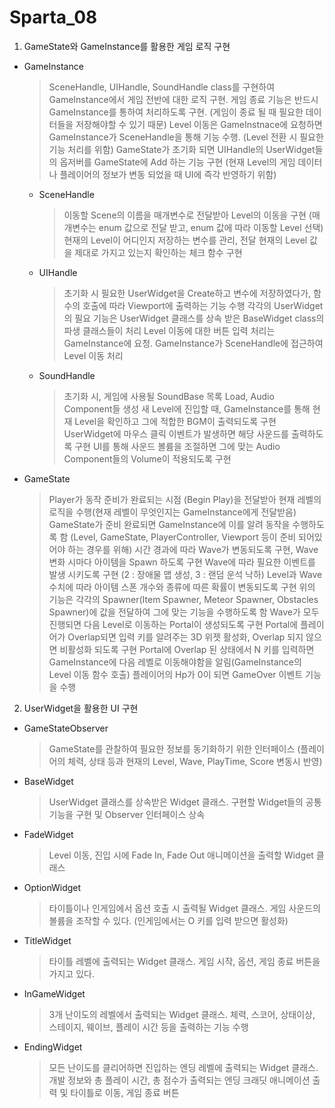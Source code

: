 # Sparta_08

1. GameState와 GameInstance를 활용한 게임 로직 구현
  - GameInstance
    > SceneHandle, UIHandle, SoundHandle class를 구현하여 GameInstance에서 게임 전반에 대한 로직 구현.
    > 게임 종료 기능은 반드시 GameInstance를 통하여 처리하도록 구현. (게임이 종료 될 때 필요한 데이터들을 저장해야할 수 있기 때문)
    > Level 이동은 GameInstnace에 요청하면 GameInstance가 SceneHandle을 통해 기능 수행. (Level 전환 시 필요한 기능 처리를 위함)
    > GameState가 초기화 되면 UIHandle의 UserWidget들의 옵저버를 GameState에 Add 하는 기능 구현 (현재 Level의 게임 데이터나 플레이어의 정보가 변동 되었을 때 UI에 즉각 반영하기 위함)
    
      - SceneHandle
          > 이동할 Scene의 이름을 매개변수로 전달받아 Level의 이동을 구현 (매개변수는 enum 값으로 전달 받고, enum 값에 따라 이동할 Level 선택)
          > 현재의 Level이 어디인지 저장하는 변수를 관리, 전달
          > 현재의 Level 값을 제대로 가지고 있는지 확인하는 체크 함수 구현
          
      - UIHandle
          > 초기화 시 필요한 UserWidget을 Create하고 변수에 저장하였다가, 함수의 호출에 따라 Viewport에 출력하는 기능 수행
          > 각각의 UserWidget의 필요 기능은 UserWidget 클래스를 상속 받은 BaseWidget class의 파생 클래스들이 처리
          > Level 이동에 대한 버튼 입력 처리는 GameInstance에 요청. GameInstance가 SceneHandle에 접근하여 Level 이동 처리
          
      - SoundHandle
          > 초기화 시, 게임에 사용될 SoundBase 목록 Load, Audio Component들 생성
          > 새 Level에 진입할 때, GameInstance를 통해 현재 Level을 확인하고 그에 적합한 BGM이 출력되도록 구현
          > UserWidget에 마우스 클릭 이벤트가 발생하면 해당 사운드를 출력하도록 구현
          > UI를 통해 사운드 볼륨을 조절하면 그에 맞는 Audio Component들의 Volume이 적용되도록 구현
          
  - GameState
    > Player가 동작 준비가 완료되는 시점 (Begin Play)을 전달받아 현재 레벨의 로직을 수행(현재 레벨이 무엇인지는 GameInstance에게 전달받음)
    > GameState가 준비 완료되면 GameInstance에 이를 알려 동작을 수행하도록 함 (Level, GameState, PlayerController, Viewport 등이 준비 되어있어야 하는 경우를 위해)
    > 시간 경과에 따라 Wave가 변동되도록 구현, Wave 변화 시마다 아이템을 Spawn 하도록 구현
    > Wave에 따라 필요한 이벤트를 발생 시키도록 구현 (2 : 장애물 맵 생성, 3 : 랜덤 운석 낙하)
    > Level과 Wave 수치에 따라 아이템 스폰 개수와 종류에 따른 확률이 변동되도록 구현
    > 위의 기능은 각각의 Spawner(Item Spawner, Meteor Spawner, Obstacles Spawner)에 값을 전달하여 그에 맞는 기능을 수행하도록 함
    > Wave가 모두 진행되면 다음 Level로 이동하는 Portal이 생성되도록 구현
    > Portal에 플레이어가 Overlap되면 입력 키를 알려주는 3D 위젯 활성화, Overlap 되지 않으면 비활성화 되도록 구현
    > Portal에 Overlap 된 상태에서 N 키를 입력하면 GameInstance에 다음 레벨로 이동해야함을 알림(GameInstance의 Level 이동 함수 호출)
    > 플레이어의 Hp가 0이 되면 GameOver 이벤트 기능을 수행
    
2. UserWidget을 활용한 UI 구현
  - GameStateObserver
      > GameState를 관찰하여 필요한 정보를 동기화하기 위한 인터페이스 (플레이어의 체력, 상태 등과 현재의 Level, Wave, PlayTime, Score 변동시 반영)
      
  - BaseWidget
      > UserWidget 클래스를 상속받은 Widget 클래스. 구현할 Widget들의 공통 기능을 구현 및 Observer 인터페이스 상속
      
  - FadeWidget
      > Level 이동, 진입 시에 Fade In, Fade Out 애니메이션을 출력할 Widget 클래스
      
  - OptionWidget
      > 타이틀이나 인게임에서 옵션 호출 시 출력될 Widget 클래스. 게임 사운드의 볼륨을 조작할 수 있다. (인게임에서는 O 키를 입력 받으면 활성화)
      
  - TitleWidget
      > 타이틀 레벨에 출력되는 Widget 클래스. 게임 시작, 옵션, 게임 종료 버튼을 가지고 있다.
      
  - InGameWidget
      > 3개 난이도의 레벨에서 출력되는 Widget 클래스. 체력, 스코어, 상태이상, 스테이지, 웨이브, 플레이 시간 등을 출력하는 기능 수행
      
  - EndingWidget
      > 모든 난이도를 클리어하면 진입하는 엔딩 레벨에 출력되는 Widget 클래스. 개발 정보와 총 플레이 시간, 총 점수가 출력되는 엔딩 크래딧 애니메이션 출력 및 타이틀로 이동, 게임 종료 버튼
